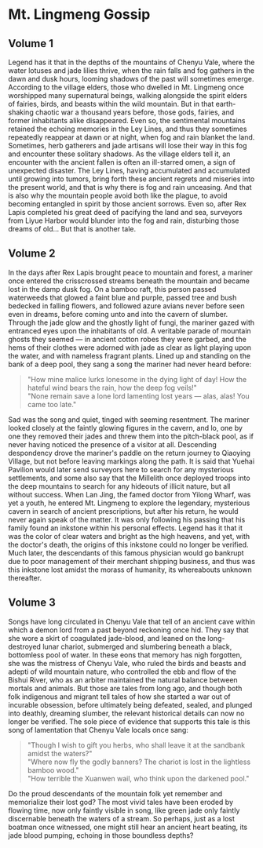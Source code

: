 # Mt. Lingmeng Gossip

## Volume 1

Legend has it that in the depths of the mountains of Chenyu Vale, where the
water lotuses and jade lilies thrive, when the rain falls and fog gathers in the
dawn and dusk hours, looming shadows of the past will sometimes emerge.
According to the village elders, those who dwelled in Mt. Lingmeng once
worshipped many supernatural beings, walking alongside the spirit elders of
fairies, birds, and beasts within the wild mountain. But in that earth-shaking
chaotic war a thousand years before, those gods, fairies, and former inhabitants
alike disappeared. Even so, the sentimental mountains retained the echoing
memories in the Ley Lines, and thus they sometimes repeatedly reappear at dawn
or at night, when fog and rain blanket the land. Sometimes, herb gatherers and
jade artisans will lose their way in this fog and encounter these solitary
shadows. As the village elders tell it, an encounter with the ancient fallen is
often an ill-starred omen, a sign of unexpected disaster. The Ley Lines, having
accumulated and accumulated until growing into tumors, bring forth these ancient
regrets and miseries into the present world, and that is why there is fog and
rain unceasing. And that is also why the mountain people avoid both like the
plague, to avoid becoming entangled in spirit by those ancient sorrows. Even so,
after Rex Lapis completed his great deed of pacifying the land and sea,
surveyors from Liyue Harbor would blunder into the fog and rain, disturbing
those dreams of old... But that is another tale.

## Volume 2

In the days after Rex Lapis brought peace to mountain and forest, a mariner once
entered the crisscrossed streams beneath the mountain and became lost in the
damp dusk fog. On a bamboo raft, this person passed waterweeds that glowed a
faint blue and purple, passed tree and bush bedecked in falling flowers, and
followed azure avians never before seen even in dreams, before coming unto and
into the cavern of slumber. Through the jade glow and the ghostly light of
fungi, the mariner gazed with entranced eyes upon the inhabitants of old. A
veritable parade of mountain ghosts they seemed — in ancient cotton robes they
were garbed, and the hems of their clothes were adorned with jade as clear as
light playing upon the water, and with nameless fragrant plants. Lined up and
standing on the bank of a deep pool, they sang a song the mariner had never
heard before:

>"How mine malice lurks lonesome in the dying light of day! How the hateful
>wind bears the rain, how the deep fog veils!"  
>"None remain save a lone lord lamenting lost years — alas, alas! You came too
>late."

Sad was the song and
quiet, tinged with seeming resentment. The mariner looked closely at the faintly
glowing figures in the cavern, and lo, one by one they removed their jades and
threw them into the pitch-black pool, as if never having noticed the presence of
a visitor at all. Descending despondency drove the mariner's paddle on the
return journey to Qiaoying Village, but not before leaving markings along the
path. It is said that Yuehai Pavilion would later send surveyors here to search
for any mysterious settlements, and some also say that the Millelith once
deployed troops into the deep mountains to search for any hideouts of illicit
nature, but all without success. When Lan Jing, the famed doctor from Yilong
Wharf, was yet a youth, he entered Mt. Lingmeng to explore the legendary,
mysterious cavern in search of ancient prescriptions, but after his return, he
would never again speak of the matter. It was only following his passing that
his family found an inkstone within his personal effects. Legend has it that it
was the color of clear waters and bright as the high heavens, and yet, with the
doctor's death, the origins of this inkstone could no longer be verified. Much
later, the descendants of this famous physician would go bankrupt due to poor
management of their merchant shipping business, and thus was this inkstone lost
amidst the morass of humanity, its whereabouts unknown thereafter.

## Volume 3

Songs have long circulated in Chenyu Vale that tell of an ancient cave within
which a demon lord from a past beyond reckoning once hid. They say that she wore
a skirt of coagulated jade-blood, and leaned on the long-destroyed lunar
chariot, submerged and slumbering beneath a black, bottomless pool of water. In
these eons that memory has nigh forgotten, she was the mistress of Chenyu Vale,
who ruled the birds and beasts and adepti of wild mountain nature, who
controlled the ebb and flow of the Bishui River, who as an arbiter maintained
the natural balance between mortals and animals. But those are tales from long
ago, and though both folk indigenous and migrant tell tales of how she started a
war out of incurable obsession, before ultimately being defeated, sealed, and
plunged into deathly, dreaming slumber, the relevant historical details can now
no longer be verified. The sole piece of evidence that supports this tale is
this song of lamentation that Chenyu Vale locals once sang:

> "Though I wish to gift you herbs, who shall leave it at the sandbank amidst
> the waters?"  
> "Where now fly the godly banners? The chariot is lost in the
> lightless bamboo wood."  
> "How terrible the Xuanwen wail, who think upon the
> darkened pool."

Do the proud descendants of the mountain folk yet remember and memorialize their
lost god? The most vivid tales have been eroded by flowing time, now only
faintly visible in song, like green jade only faintly discernable beneath the
waters of a stream. So perhaps, just as a lost boatman once witnessed, one might
still hear an ancient heart beating, its jade blood pumping, echoing in those
boundless depths?
